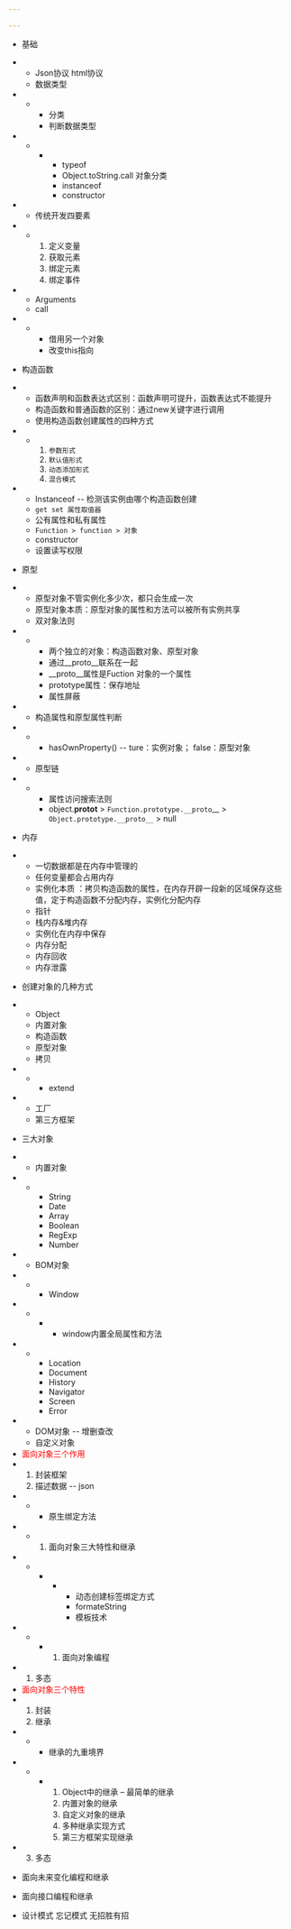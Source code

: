 ```yaml
---

---
```


- 基础

- - Json协议 html协议
  - 数据类型

- - - 分类
    - 判断数据类型

- - - - typeof
      - Object.toString.call 对象分类
      - instanceof
      - constructor

- - 传统开发四要素

- - 1. 定义变量
    2. 获取元素
    3. 绑定元素
    4. 绑定事件

- - Arguments
  - call

- - - 借用另一个对象
    - 改变this指向

- 构造函数

- - 函数声明和函数表达式区别：函数声明可提升，函数表达式不能提升
  - 构造函数和普通函数的区别：通过new关键字进行调用
  - 使用构造函数创建属性的四种方式

- - 1. `参数形式`
    2. `默认值形式`
    3. `动态添加形式`
    4. `混合模式`

- - Instanceof -- 检测该实例由哪个构造函数创建
  - `get set 属性取值器`
  - 公有属性和私有属性
  - `Function > function > 对象`
  - constructor
  - 设置读写权限

- 原型

- - 原型对象不管实例化多少次，都只会生成一次
  - 原型对象本质：原型对象的属性和方法可以被所有实例共享
  - 双对象法则

- - - 两个独立的对象：构造函数对象、原型对象
    - 通过__proto__联系在一起
    - __proto__属性是Fuction 对象的一个属性
    - prototype属性：保存地址
    - 属性屏蔽

- - 构造属性和原型属性判断

- - - hasOwnProperty() -- ture：实例对象； false：原型对象

- - 原型链

- - - 属性访问搜索法则
    - object.__protot__ > `Function.prototype.__proto`__ > `Object.prototype.__proto__` > null

- 内存

- - 一切数据都是在内存中管理的
  - 任何变量都会占用内存
  - 实例化本质 ：拷贝构造函数的属性，在内存开辟一段新的区域保存这些值，定于构造函数不分配内存，实例化分配内存
  - 指针
  - 栈内存&堆内存
  - 实例化在内存中保存
  - 内存分配
  - 内存回收
  - 内存泄露

- 创建对象的几种方式

- - Object
  - 内置对象
  - 构造函数
  - 原型对象
  - 拷贝

- - - extend

- - 工厂
  - 第三方框架

- 三大对象

- - 内置对象

- - - String
    - Date
    - Array
    - Boolean
    - RegExp
    - Number

- - BOM对象

- - - Window

- - - - window内置全局属性和方法

- - - Location
    - Document
    - History
    - Navigator
    - Screen
    - Error

- - DOM对象 -- 增删查改
  - 自定义对象

- <div style="color:red">面向对象三个作用</div>

- 1. 封装框架
  2. 描述数据 -- json

- - - 原生绑定方法

- - 1. 面向对象三大特性和继承

- - - - - 动态创建标签绑定方式
        - formateString
        - 模板技术

- - - 1. 面向对象编程

- 1. 多态

- <div style="color:red">面向对象三个特性</div>

- 1. 封装
  2. 继承

- - - 继承的九重境界

- - - 1. Object中的继承 – 最简单的继承
      2. 内置对象的继承
      3. 自定义对象的继承
      4. 多种继承实现方式
      5. 第三方框架实现继承

- 3. 多态

- 面向未来变化编程和继承
- 面向接口编程和继承
- 设计模式 忘记模式 无招胜有招
